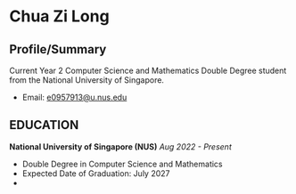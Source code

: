 # Chua Zi Long

## Profile/Summary
Current Year 2 Computer Science and Mathematics Double Degree student from the National University of Singapore.

- Email: e0957913@u.nus.edu

## EDUCATION
**National University of Singapore (NUS)**
*Aug 2022 - Present*
- Double Degree in Computer Science and Mathematics
- Expected Date of Graduation: July 2027
- 